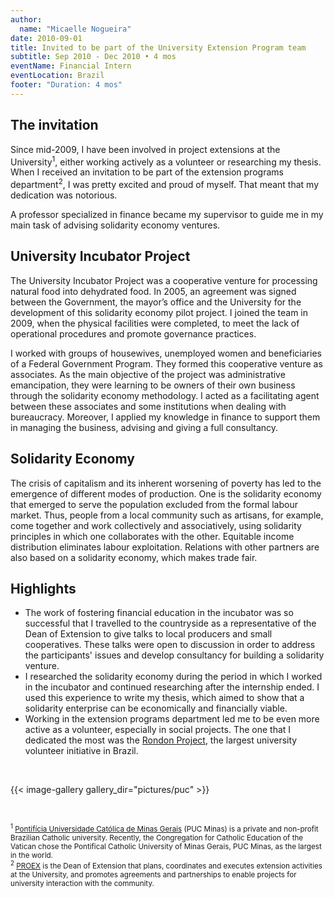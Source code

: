```yaml
---
author:
  name: "Micaelle Nogueira"
date: 2010-09-01
title: Invited to be part of the University Extension Program team
subtitle: Sep 2010 - Dec 2010 • 4 mos
eventName: Financial Intern
eventLocation: Brazil
footer: "Duration: 4 mos"
---
```


## The invitation

Since mid-2009, I have been involved in project extensions at the University<sup>1</sup>, either working actively as a volunteer or researching my thesis. When I received an invitation to be part of the extension programs department<sup>2</sup>, I was pretty excited and proud of myself. That meant that my dedication was notorious.

A professor specialized in finance became my supervisor to guide me in my main task of advising solidarity economy ventures.

## University Incubator Project

The University Incubator Project was a cooperative venture for processing natural food into dehydrated food. In 2005, an agreement was signed between the Government, the mayor’s office and the University for the development of this solidarity economy pilot project. I joined the team in 2009, when the physical facilities were completed, to meet the lack of operational procedures and promote governance practices.

I worked with groups of housewives, unemployed women and beneficiaries of a Federal Government Program. They formed this cooperative venture as associates. As the main objective of the project was administrative emancipation, they were learning to be owners of their own business through the solidarity economy methodology. I acted as a facilitating agent between these associates and some institutions when dealing with bureaucracy. Moreover, I applied my knowledge in finance to support them in managing the business, advising and giving a full consultancy.

## Solidarity Economy

The crisis of capitalism and its inherent worsening of poverty has led to the emergence of different modes of production. One is the solidarity economy that emerged to serve the population excluded from the formal labour market. Thus, people from a local community such as artisans, for example, come together and work collectively and associatively, using solidarity principles in which one collaborates with the other. Equitable income distribution eliminates labour exploitation. Relations with other partners are also based on a solidarity economy, which makes trade fair.

## Highlights

- The work of fostering financial education in the incubator was so successful that I travelled to the countryside as a representative of the Dean of Extension to give talks to local producers and small cooperatives. These talks were open to discussion in order to address the participants' issues and develop consultancy for building a solidarity venture.
- I researched the solidarity economy during the period in which I worked in the incubator and continued researching after the internship ended. I used this experience to write my thesis, which aimed to show that a solidarity enterprise can be economically and financially viable.
- Working in the extension programs department led me to be even more active as a volunteer, especially in social projects. The one that I dedicated the most was the [Rondon Project](https://www.gov.br/defesa/pt-br/assuntos/projeto-rondon), the largest university volunteer initiative in Brazil.

<br/>

{{< image-gallery gallery_dir="pictures/puc" >}}

<br/>

<small><sup>1</sup> [Pontifícia Universidade Católica de Minas Gerais](https://www.pucminas.br/destaques/Paginas/default.aspx) (PUC Minas) is a private and non-profit Brazilian Catholic university. Recently, the Congregation for Catholic Education of the Vatican chose the Pontifical Catholic University of Minas Gerais, PUC Minas, as the largest in the world.</small><br/>
<small><sup>2</sup> [PROEX](http://www.pucminas.br/proex) is the Dean of Extension that plans, coordinates and executes extension activities at the University, and promotes agreements and partnerships to enable projects for university interaction with the community.</small>